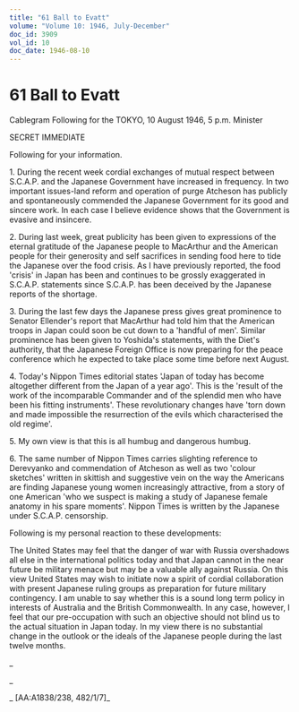 ```yaml
---
title: "61 Ball to Evatt"
volume: "Volume 10: 1946, July-December"
doc_id: 3909
vol_id: 10
doc_date: 1946-08-10
---
```


# 61 Ball to Evatt

Cablegram Following for the TOKYO, 10 August 1946, 5 p.m. Minister

SECRET IMMEDIATE

Following for your information.

1\. During the recent week cordial exchanges of mutual respect between S.C.A.P. and the Japanese Government have increased in frequency. In two important issues-land reform and operation of purge Atcheson has publicly and spontaneously commended the Japanese Government for its good and sincere work. In each case I believe evidence shows that the Government is evasive and insincere.

2\. During last week, great publicity has been given to expressions of the eternal gratitude of the Japanese people to MacArthur and the American people for their generosity and self sacrifices in sending food here to tide the Japanese over the food crisis. As I have previously reported, the food 'crisis' in Japan has been and continues to be grossly exaggerated in S.C.A.P. statements since S.C.A.P. has been deceived by the Japanese reports of the shortage.

3\. During the last few days the Japanese press gives great prominence to Senator Ellender's report that MacArthur had told him that the American troops in Japan could soon be cut down to a 'handful of men'. Similar prominence has been given to Yoshida's statements, with the Diet's authority, that the Japanese Foreign Office is now preparing for the peace conference which he expected to take place some time before next August.

4\. Today's Nippon Times editorial states 'Japan of today has become altogether different from the Japan of a year ago'. This is the 'result of the work of the incomparable Commander and of the splendid men who have been his fitting instruments'. These revolutionary changes have 'torn down and made impossible the resurrection of the evils which characterised the old regime'.

5\. My own view is that this is all humbug and dangerous humbug.

6\. The same number of Nippon Times carries slighting reference to Derevyanko and commendation of Atcheson as well as two 'colour sketches' written in skittish and suggestive vein on the way the Americans are finding Japanese young women increasingly attractive, from a story of one American 'who we suspect is making a study of Japanese female anatomy in his spare moments'. Nippon Times is written by the Japanese under S.C.A.P. censorship.

Following is my personal reaction to these developments:

The United States may feel that the danger of war with Russia overshadows all else in the international politics today and that Japan cannot in the near future be military menace but may be a valuable ally against Russia. On this view United States may wish to initiate now a spirit of cordial collaboration with present Japanese ruling groups as preparation for future military contingency. I am unable to say whether this is a sound long term policy in interests of Australia and the British Commonwealth. In any case, however, I feel that our pre-occupation with such an objective should not blind us to the actual situation in Japan today. In my view there is no substantial change in the outlook or the ideals of the Japanese people during the last twelve months.

_

_

_ [AA:A1838/238, 482/1/7]_

